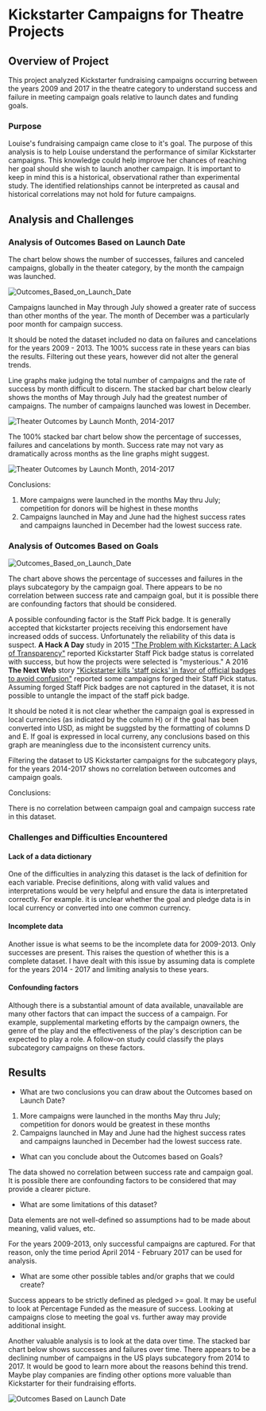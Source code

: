 # Kickstarter Campaigns for Theatre Projects

## Overview of Project
This project analyzed Kickstarter fundraising campaigns occurring between the years 2009 and 2017 in the theatre category to understand success and failure in meeting campaign goals relative to launch dates and funding goals.

### Purpose
Louise's fundraising campaign came close to it's goal. The purpose of this analysis is to help Louise understand the performance of similar Kickstarter campaigns. This knowledge could help improve her chances of reaching her goal should she wish to launch another campaign. It is important to keep in mind this is a historical, observational rather than experimental study. The identified relationships cannot be interpreted as causal and historical correlations may not hold for future campaigns. 

## Analysis and Challenges

### Analysis of Outcomes Based on Launch Date
The chart below shows the number of successes, failures and canceled campaigns, globally in the theater category, by the month the campaign was launched. 

 ![Outcomes_Based_on_Launch_Date](resources/Theater_Outcomes_vs_Launch.png) 
 
 Campaigns launched in May through July showed a greater rate of success than other months of the year. The month of December was a particularly poor month for campaign success. 

It should be noted the dataset included no data on failures and cancelations for the years 2009 - 2013. The 100% success rate in these years can bias the results. Filtering out these years, however did not alter the general trends. 

Line graphs make judging the total number of campaigns and the rate of success by month difficult to discern. The stacked bar chart below clearly shows the months of May through July had the greatest number of campaigns. The number of campaigns launched was lowest in December. 

![Theater Outcomes by Launch Month, 2014-2017](resources/Theater_Outcomes_vs_Launch_2014-2017_stacked_bar.png) 

The 100% stacked bar chart below show the percentage of successes, failures and cancelations by month. Success rate may not vary as dramatically across months as the line graphs might suggest.

![Theater Outcomes by Launch Month, 2014-2017](resources/Theater_Outcomes_vs_Launch_2014-2017_100pct_stacked_bar.png)   

Conclusions: 
1) More campaigns were launched in the months May thru July; competition for donors will be highest in these months
2) Campaigns launched in May and June had the highest success rates and campaigns launched in December had the lowest success rate. 

### Analysis of Outcomes Based on Goals
![Outcomes_Based_on_Launch_Date](resources/Outcomes_vs_Goals.png) 

The chart above shows the percentage of successes and failures in the plays subcategory by the campaign goal. There appears to be no correlation between success rate and campaign goal, but it is possible there are confounding factors that should be considered.

A possible confounding factor is the Staff Pick badge. It is generally accepted that kickstarter projects receiving this endorsement have increased odds of success. Unfortunately the reliability of this data is suspect. **A Hack A Day** study in 2015 ["The Problem with Kickstarter: A Lack of Transparency"](https://hackaday.com/2015/08/25/the-problem-with-kickstarter-a-lack-of-transparency/) reported Kickstarter Staff Pick badge status is correlated with success, but how the projects were selected is "mysterious." A 2016 **The Next Web** story ["Kickstarter kills 'staff picks' in favor of official badges to avoid confusion"](https://thenextweb.com/news/kickstarter-kills-staff-picks-in-favor-of-official-badges-to-avoid-confusion) reported some campaigns forged their Staff Pick status. Assuming forged Staff Pick badges are not captured in the dataset, it is not possible to untangle the impact of the staff pick badge. 

It should be noted it is not clear whether the campaign goal is expressed in local currencies (as indicated by the column H) or if the goal has been converted into USD, as might be suggsted by the formatting of columns D and E. If goal is expressed in local curreny, any conclusions based on this graph are meaningless due to the inconsistent currency units.

Filtering the dataset to US Kickstarter campaigns for the subcategory plays, for the years 2014-2017 shows no correlation between outcomes and campaign goals.

Conclusions:

There is no correlation between campaign goal and campaign success rate in this dataset.

### Challenges and Difficulties Encountered
#### Lack of a data dictionary

One of the difficulties in analyzing this dataset is the lack of definition for each variable. Precise definitions, along with valid values and interpretations would be very helpful and ensure the data is interpretated correctly. For example. it is unclear whether the goal and pledge data is in local currency or converted into one common currency.

#### Incomplete data
Another issue is what seems to be the incomplete data for 2009-2013. Only successes are present. This raises the question of whether this is a complete dataset. I have dealt with this issue by assuming data is complete for the years 2014 - 2017 and limiting analysis to these years. 

#### Confounding factors
Although there is a substantial amount of data available, unavailable are many other factors that can impact the success of a campaign. For example, supplemental marketing efforts by the campaign owners, the genre of the play and the effectiveness of the play's description can be expected to play a role. A follow-on study could classify the plays subcategory campaigns on these factors.

## Results
- What are two conclusions you can draw about the Outcomes based on Launch Date?
 
1) More campaigns were launched in the months May thru July; competition for donors would be greatest in these months
2) Campaigns launched in May and June had the highest success rates and campaigns launched in December had the lowest success rate. 

- What can you conclude about the Outcomes based on Goals?

The data showed no correlation between success rate and campaign goal. It is possible there are confounding factors to be considered that may provide a clearer picture.

- What are some limitations of this dataset?

Data elements are not well-defined so assumptions had to be made about meaning, valid values, etc.

For the years 2009-2013, only successful campaigns are captured. For that reason, only the time period April 2014 - February 2017 can be used for analysis. 

- What are some other possible tables and/or graphs that we could create?

Success appears to be strictly defined as pledged >= goal. It may be useful to look at Percentage Funded as the measure of success. Looking at campaigns close to meeting the goal vs. further away may provide additional insight.

Another valuable analysis is to look at the data over time. The stacked bar chart below shows successes and failures over time. There appears to be a declining number of campaigns in the US plays subcategory from 2014 to 2017. It would be good to learn more about the reasons behind this trend. Maybe play companies are finding other options more valuable than Kickstarter for their fundraising efforts.

![Outcomes Based on Launch Date](resources/Outcomes_based_on_launch_month-year_US_plays_stacked_bar.png)
